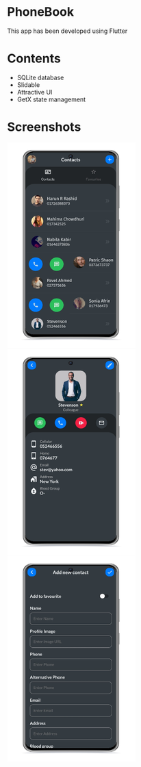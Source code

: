 # PhoneBook

This app has been developed using Flutter

# Contents
* SQLite database
* Slidable
* Attractive UI
* GetX state management

# Screenshots
<img src="sample/screenshot_1.jpg" width="300" height="480">  <img src="sample/screenshot_2.jpg" width="300" height="480">  <img src="sample/screenshot_3.jpg" width="300" height="480">
